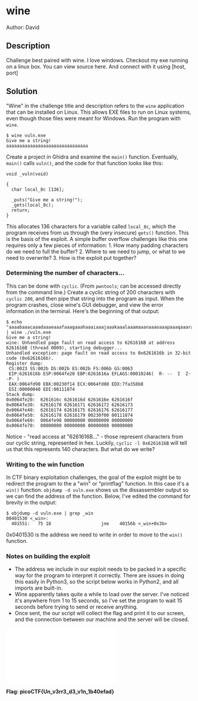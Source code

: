 # wine

Author: David

## Description

Challenge best paired with wine.
I love windows. Checkout my exe running on a linux box. You can view source here. And connect with it using [host, port]

## Solution

"Wine" in the challenge title and description refers to the `wine` application that can be installed on Linux. This allows EXE files to run on Linux systems, even though those files were meant for Windows.
Run the program with `wine`.
```
$ wine vuln.exe 
Give me a string!
aaaaaaaaaaaaaaaaaaaaaaaaaaaaaaa
```
Create a project in Ghidra and examine the `main()` function. Eventually, `main()` calls `vuln()`, and the code for that function looks like this:
```
void _vuln(void)

{
  char local_8c [136];
  
  _puts("Give me a string!");
  _gets(local_8c);
  return;
}
```
This allocates 136 characters for a variable called `local_8c`, which the program receives from us through the (very insecure) `gets()` function. This is the basis of the exploit. 
A simple buffer overflow challenges like this one requires only a few pieces of information:
    1. How many padding characters do we need to full the buffer?
    2. Where to we need to jump, or what to we need to overwrite?
    3. How is the exploit put together?

### Determining the number of characters...
This can be done with `cyclic`. (From `pwntools`; can be accessed directly from the command line.)
Create a cyclic string of 200 characters with `cyclic 200`, and then pipe that string into the program as input. When the program crashes, close wine's GUI debugger, and view the error information in the terminal. Here's the beginning of that output:
```
$ echo "aaaabaaacaaadaaaeaaafaaagaaahaaaiaaajaaakaaalaaamaaanaaaoaaapaaaqaaaraaasaaataaauaaavaaawaaaxaaayaaazaabbaabcaabdaabeaabfaabgaabhaabiaabjaabkaablaabmaabnaaboaabpaabqaabraabsaabtaabuaabvaabwaabxaabyaab" | wine ./vuln.exe 
Give me a string!
wine: Unhandled page fault on read access to 6261616B at address 6261616B (thread 0009), starting debugger...
Unhandled exception: page fault on read access to 0x6261616b in 32-bit code (0x6261616b).
Register dump:
 CS:0023 SS:002b DS:002b ES:002b FS:006b GS:0063
 EIP:6261616b ESP:0064fe20 EBP:6261616a EFLAGS:00010246(  R- --  I  Z- -P- )
 EAX:0064fd90 EBX:00230f14 ECX:0064fd80 EDX:7fa358b8
 ESI:00000040 EDI:00111874
Stack dump:
0x0064fe20:  6261616c 6261616d 6261616e 6261616f
0x0064fe30:  62616170 62616171 62616172 62616173
0x0064fe40:  62616174 62616175 62616176 62616177
0x0064fe50:  62616178 62616179 00230f00 00111874
0x0064fe60:  0064fe98 00000000 00000000 00000000
0x0064fe70:  00000000 00000000 00000000 00000000
```

Notice - "read access at "6261616B..." - those represent characters from our cyclic string, represented in hex. Luckily, `cyclic -l 0x6261616B` will tell us that this represents 140 characters. But what do we write?

### Writing to the win function
In CTF binary exploitation challenges, the goal of the exploit might be to redirect the program to the a "win" or "printflag" function. In this case it's a `win()` function.
`objdump -d vuln.exe` shows us the dissassembler output so we can find the address of the function. Below, I've edited the command for brevity in the output:
```
$ objdump -d vuln.exe | grep _win
00401530 <_win>:
  401551:	75 18                	jne    40156b <_win+0x3b>
  ```

0x0401530 is the address we need to write in order to move to the `win()` function.

### Notes on building the exploit 
* The address we include in our exploit needs to be packed in a specific way for the program to interpret it correctly. There are issues in doing this easily in Python3, so the script below works in Python2, and all imports are built-in.
* Wine apparently takes quite a while to load over the server. I've noticed it's anywhere from 1 to 15 seconds, so I've set the program to wait 15 seconds before trying to send or receive anything.
* Once sent, the our script will collect the flag and print it to our screen, and the connection between our machine and the server will be closed.

![wine_exploit.py](scripts/wine_exploit.py)


**Flag: picoCTF{Un_v3rr3_d3_v1n_1b40efad}**
